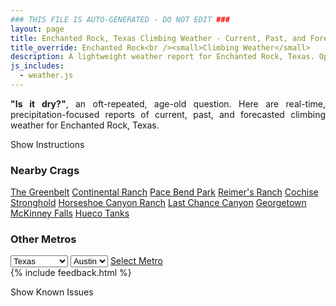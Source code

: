 ```yaml
---
### THIS FILE IS AUTO-GENERATED - DO NOT EDIT ###
layout: page
title: Enchanted Rock, Texas Climbing Weather - Current, Past, and Forecasted Report
title_override: Enchanted Rock<br /><small>Climbing Weather</small>
description: A lightweight weather report for Enchanted Rock, Texas. Optimized for slow internet connections.
js_includes:
  - weather.js
---
```


<section class="measure center lh-copy f5-ns f6 ph2 mv4" style="text-align: justify;">
<strong>"Is it dry?"</strong>, an oft-repeated, age-old question. Here are real-time,
precipitation-focused reports of current, past, and forecasted climbing weather for Enchanted Rock, Texas.
</section>

<p id="settings-toggle" class="mw5 b center tc hover-light-red black-70 pointer">Show Instructions</p>
<section id="settings" class="overflow-hidden" style="display:none;">
    <div class="mv2 ph2 center">
        <div class="fn f6 tc pv2">
            <p class="measure lh-copy center"><strong>Show/hide hourly forecasts</strong> by clicking the desired day.</p>
            <hr class="mw5 p0 mv2 o-60 b0 bt b--light-red light-red bg-light-red">
            <p class="measure lh-copy center"><strong>Current and Past conditions</strong> are measured by the nearest weather station. <strong>Forecast conditions</strong> are calculated and polled separately.</p>
            <hr class="mw5 p0 mv2 o-60 b0 bt b--light-red light-red bg-light-red">
            <p class="measure lh-copy center"><strong>Having issues?</strong> Try <a id="clear-cache" class="no-underline relative fancy-link light-red hover-light-red" href="#">clearing the local cache</a>.</p>
            <hr class="mw5 p0 mv2 o-60 b0 bt b--light-red light-red bg-light-red">
            <p class="measure lh-copy center">Weather data sourced from <a class="no-underline fancy-link relative light-red" target="_blank" href="https://www.weather.gov/documentation/services-web-api">weather.gov</a>.</p>
        </div>
    </div>
</section>
<section id="weather" data-crag="enchanted-rock-texas" class="mv4-ns mv3 ph2 center"></section>
<section id="nearby" class="tc lh-copy">
  <h3>Nearby Crags</h3>
<a class="nowrap no-underline fancy-link relative light-red mh3" href="/crags/the-greenbelt-texas-weather.html">The Greenbelt</a>
<a class="nowrap no-underline fancy-link relative light-red mh3" href="/crags/continental-ranch-texas-weather.html">Continental Ranch</a>
<a class="nowrap no-underline fancy-link relative light-red mh3" href="/crags/pace-bend-park-texas-weather.html">Pace Bend Park</a>
<a class="nowrap no-underline fancy-link relative light-red mh3" href="/crags/reimers-ranch-texas-weather.html">Reimer's Ranch</a>
<a class="nowrap no-underline fancy-link relative light-red mh3" href="/crags/cochise-stronghold-arizona-weather.html">Cochise Stronghold</a>
<a class="nowrap no-underline fancy-link relative light-red mh3" href="/crags/horseshoe-canyon-ranch-arkansas-weather.html">Horseshoe Canyon Ranch</a>
<a class="nowrap no-underline fancy-link relative light-red mh3" href="/crags/last-chance-canyon-new-mexico-weather.html">Last Chance Canyon</a>
<a class="nowrap no-underline fancy-link relative light-red mh3" href="/crags/georgetown-texas-weather.html">Georgetown</a>
<a class="nowrap no-underline fancy-link relative light-red mh3" href="/crags/mckinney-falls-texas-weather.html">McKinney Falls</a>
<a class="nowrap no-underline fancy-link relative light-red mh3" href="/crags/hueco-tanks-texas-weather.html">Hueco Tanks</a>
</section>
<section id="nearby" class="tc lh-copy">
  <h3>Other Metros</h3>
  <select class="ma1 bg-near-white pa2" id="stateSel">
    <option value="Texas" selected>Texas</option>
    <option value="Washington">Washington</option>
    <option value="Colorado">Colorado</option>
    <option value="Tennessee">Tennessee</option>
    <option value="Utah">Utah</option>
    <option value="California">California</option>
  </select>
  <select class="ma1 bg-near-white pa2" id="citySel">
    <option value="Austin" selected>Austin</option>
  </select>
  <a id="selectMetro" class="f6 link dim ph3 pv2 ma1 dib white bg-light-red" href="/crags/austin-texas-weather.html">Select Metro</a>
  <script>
    var states = [];
    states["Texas"] = "Austin"
    states["Washington"] = "Seattle"
    states["Colorado"] = "Denver"
    states["Tennessee"] = "Nashville"
    states["Utah"] = "Salt Lake City"
    states["California"] = "San Francisco|Los Angeles"
  </script>
</section>
{% include feedback.html %}
<p id="issues-toggle" class="mw5 b center tc hover-light-red black-70 pointer">Show Known Issues</p>
<section id="issues" class="overflow-hidden tc f6">
</section>

<script>
  var weekly_EWX_114_101 = {"updated":"2021-01-15T08:23:04+00:00","units":"us","forecastGenerator":"BaselineForecastGenerator","generatedAt":"2021-01-15T09:22:46+00:00","updateTime":"2021-01-15T08:23:04+00:00","validTimes":"2021-01-15T02:00:00+00:00/P8DT6H","elevation":{"value":456.8952,"unitCode":"unit:m"},"periods":[{"number":1,"name":"Overnight","startTime":"2021-01-15T03:00:00-06:00","endTime":"2021-01-15T06:00:00-06:00","isDaytime":false,"temperature":33,"temperatureUnit":"F","temperatureTrend":null,"windSpeed":"5 mph","windDirection":"WNW","icon":"https://api.weather.gov/icons/land/night/few?size=medium","shortForecast":"Mostly Clear","detailedForecast":"Mostly clear, with a low around 33. West northwest wind around 5 mph."},{"number":2,"name":"Friday","startTime":"2021-01-15T06:00:00-06:00","endTime":"2021-01-15T18:00:00-06:00","isDaytime":true,"temperature":57,"temperatureUnit":"F","temperatureTrend":null,"windSpeed":"5 to 20 mph","windDirection":"NW","icon":"https://api.weather.gov/icons/land/day/skc?size=medium","shortForecast":"Sunny","detailedForecast":"Sunny, with a high near 57. Northwest wind 5 to 20 mph, with gusts as high as 35 mph."},{"number":3,"name":"Friday Night","startTime":"2021-01-15T18:00:00-06:00","endTime":"2021-01-16T06:00:00-06:00","isDaytime":false,"temperature":31,"temperatureUnit":"F","temperatureTrend":null,"windSpeed":"10 to 15 mph","windDirection":"WNW","icon":"https://api.weather.gov/icons/land/night/few?size=medium","shortForecast":"Mostly Clear","detailedForecast":"Mostly clear, with a low around 31. West northwest wind 10 to 15 mph."},{"number":4,"name":"Saturday","startTime":"2021-01-16T06:00:00-06:00","endTime":"2021-01-16T18:00:00-06:00","isDaytime":true,"temperature":62,"temperatureUnit":"F","temperatureTrend":null,"windSpeed":"5 to 10 mph","windDirection":"W","icon":"https://api.weather.gov/icons/land/day/skc?size=medium","shortForecast":"Sunny","detailedForecast":"Sunny, with a high near 62. West wind 5 to 10 mph."},{"number":5,"name":"Saturday Night","startTime":"2021-01-16T18:00:00-06:00","endTime":"2021-01-17T06:00:00-06:00","isDaytime":false,"temperature":38,"temperatureUnit":"F","temperatureTrend":null,"windSpeed":"5 mph","windDirection":"S","icon":"https://api.weather.gov/icons/land/night/sct?size=medium","shortForecast":"Partly Cloudy","detailedForecast":"Partly cloudy, with a low around 38. South wind around 5 mph."},{"number":6,"name":"Sunday","startTime":"2021-01-17T06:00:00-06:00","endTime":"2021-01-17T18:00:00-06:00","isDaytime":true,"temperature":61,"temperatureUnit":"F","temperatureTrend":null,"windSpeed":"5 to 10 mph","windDirection":"WNW","icon":"https://api.weather.gov/icons/land/day/sct?size=medium","shortForecast":"Mostly Sunny","detailedForecast":"Mostly sunny, with a high near 61. West northwest wind 5 to 10 mph."},{"number":7,"name":"Sunday Night","startTime":"2021-01-17T18:00:00-06:00","endTime":"2021-01-18T06:00:00-06:00","isDaytime":false,"temperature":39,"temperatureUnit":"F","temperatureTrend":null,"windSpeed":"5 to 10 mph","windDirection":"SW","icon":"https://api.weather.gov/icons/land/night/few?size=medium","shortForecast":"Mostly Clear","detailedForecast":"Mostly clear, with a low around 39. Southwest wind 5 to 10 mph."},{"number":8,"name":"M.L. King Jr. Day","startTime":"2021-01-18T06:00:00-06:00","endTime":"2021-01-18T18:00:00-06:00","isDaytime":true,"temperature":65,"temperatureUnit":"F","temperatureTrend":null,"windSpeed":"5 to 20 mph","windDirection":"S","icon":"https://api.weather.gov/icons/land/day/few?size=medium","shortForecast":"Sunny","detailedForecast":"Sunny, with a high near 65. South wind 5 to 20 mph, with gusts as high as 25 mph."},{"number":9,"name":"Monday Night","startTime":"2021-01-18T18:00:00-06:00","endTime":"2021-01-19T06:00:00-06:00","isDaytime":false,"temperature":53,"temperatureUnit":"F","temperatureTrend":null,"windSpeed":"15 mph","windDirection":"SSE","icon":"https://api.weather.gov/icons/land/night/bkn?size=medium","shortForecast":"Mostly Cloudy","detailedForecast":"Mostly cloudy, with a low around 53. South southeast wind around 15 mph, with gusts as high as 25 mph."},{"number":10,"name":"Tuesday","startTime":"2021-01-19T06:00:00-06:00","endTime":"2021-01-19T18:00:00-06:00","isDaytime":true,"temperature":65,"temperatureUnit":"F","temperatureTrend":null,"windSpeed":"15 mph","windDirection":"SSE","icon":"https://api.weather.gov/icons/land/day/rain_showers,60/rain_showers,70?size=medium","shortForecast":"Rain Showers Likely","detailedForecast":"Rain showers likely. Mostly cloudy, with a high near 65. Chance of precipitation is 70%."},{"number":11,"name":"Tuesday Night","startTime":"2021-01-19T18:00:00-06:00","endTime":"2021-01-20T06:00:00-06:00","isDaytime":false,"temperature":50,"temperatureUnit":"F","temperatureTrend":null,"windSpeed":"5 to 10 mph","windDirection":"SE","icon":"https://api.weather.gov/icons/land/night/tsra,50/tsra,60?size=medium","shortForecast":"Showers And Thunderstorms Likely","detailedForecast":"Showers and thunderstorms likely. Cloudy, with a low around 50. Chance of precipitation is 60%."},{"number":12,"name":"Wednesday","startTime":"2021-01-20T06:00:00-06:00","endTime":"2021-01-20T18:00:00-06:00","isDaytime":true,"temperature":61,"temperatureUnit":"F","temperatureTrend":null,"windSpeed":"5 to 10 mph","windDirection":"S","icon":"https://api.weather.gov/icons/land/day/rain_showers,40/rain_showers,30?size=medium","shortForecast":"Chance Rain Showers","detailedForecast":"A chance of rain showers. Mostly cloudy, with a high near 61. Chance of precipitation is 40%."},{"number":13,"name":"Wednesday Night","startTime":"2021-01-20T18:00:00-06:00","endTime":"2021-01-21T06:00:00-06:00","isDaytime":false,"temperature":51,"temperatureUnit":"F","temperatureTrend":null,"windSpeed":"5 to 10 mph","windDirection":"SW","icon":"https://api.weather.gov/icons/land/night/tsra,30/tsra,40?size=medium","shortForecast":"Chance Showers And Thunderstorms","detailedForecast":"A chance of showers and thunderstorms. Mostly cloudy, with a low around 51. Chance of precipitation is 40%."},{"number":14,"name":"Thursday","startTime":"2021-01-21T06:00:00-06:00","endTime":"2021-01-21T18:00:00-06:00","isDaytime":true,"temperature":69,"temperatureUnit":"F","temperatureTrend":null,"windSpeed":"5 to 15 mph","windDirection":"WSW","icon":"https://api.weather.gov/icons/land/day/tsra_hi,30/tsra_hi,20?size=medium","shortForecast":"Chance Showers And Thunderstorms","detailedForecast":"A chance of showers and thunderstorms. Partly sunny, with a high near 69. Chance of precipitation is 30%."}]}
  var hourly_EWX_114_101 = {"@context":["https://geojson.org/geojson-ld/geojson-context.jsonld",{"@version":"1.1","wx":"https://api.weather.gov/ontology#","geo":"http://www.opengis.net/ont/geosparql#","unit":"http://codes.wmo.int/common/unit/","@vocab":"https://api.weather.gov/ontology#"}],"type":"Feature","geometry":{"type":"Polygon","coordinates":[[[-98.8398392,30.5088871],[-98.8390921,30.486163899999998],[-98.8127231,30.486805299999997],[-98.8134651,30.509528699999997],[-98.8398392,30.5088871]]]},"properties":{"updated":"2021-01-15T08:23:04+00:00","units":"us","forecastGenerator":"HourlyForecastGenerator","generatedAt":"2021-01-15T09:22:47+00:00","updateTime":"2021-01-15T08:23:04+00:00","validTimes":"2021-01-15T02:00:00+00:00/P8DT6H","elevation":{"value":456.8952,"unitCode":"unit:m"},"periods":[{"number":1,"name":"","startTime":"2021-01-15T03:00:00-06:00","endTime":"2021-01-15T04:00:00-06:00","isDaytime":false,"temperature":37,"temperatureUnit":"F","temperatureTrend":null,"windSpeed":"5 mph","windDirection":"WNW","icon":"https://api.weather.gov/icons/land/night/few?size=small","shortForecast":"Mostly Clear","detailedForecast":""},{"number":2,"name":"","startTime":"2021-01-15T04:00:00-06:00","endTime":"2021-01-15T05:00:00-06:00","isDaytime":false,"temperature":35,"temperatureUnit":"F","temperatureTrend":null,"windSpeed":"5 mph","windDirection":"WNW","icon":"https://api.weather.gov/icons/land/night/skc?size=small","shortForecast":"Clear","detailedForecast":""},{"number":3,"name":"","startTime":"2021-01-15T05:00:00-06:00","endTime":"2021-01-15T06:00:00-06:00","isDaytime":false,"temperature":34,"temperatureUnit":"F","temperatureTrend":null,"windSpeed":"5 mph","windDirection":"WNW","icon":"https://api.weather.gov/icons/land/night/skc?size=small","shortForecast":"Clear","detailedForecast":""},{"number":4,"name":"","startTime":"2021-01-15T06:00:00-06:00","endTime":"2021-01-15T07:00:00-06:00","isDaytime":true,"temperature":33,"temperatureUnit":"F","temperatureTrend":null,"windSpeed":"5 mph","windDirection":"NW","icon":"https://api.weather.gov/icons/land/day/skc?size=small","shortForecast":"Sunny","detailedForecast":""},{"number":5,"name":"","startTime":"2021-01-15T07:00:00-06:00","endTime":"2021-01-15T08:00:00-06:00","isDaytime":true,"temperature":36,"temperatureUnit":"F","temperatureTrend":null,"windSpeed":"5 mph","windDirection":"WNW","icon":"https://api.weather.gov/icons/land/day/skc?size=small","shortForecast":"Sunny","detailedForecast":""},{"number":6,"name":"","startTime":"2021-01-15T08:00:00-06:00","endTime":"2021-01-15T09:00:00-06:00","isDaytime":true,"temperature":36,"temperatureUnit":"F","temperatureTrend":null,"windSpeed":"5 mph","windDirection":"WNW","icon":"https://api.weather.gov/icons/land/day/skc?size=small","shortForecast":"Sunny","detailedForecast":""},{"number":7,"name":"","startTime":"2021-01-15T09:00:00-06:00","endTime":"2021-01-15T10:00:00-06:00","isDaytime":true,"temperature":43,"temperatureUnit":"F","temperatureTrend":null,"windSpeed":"10 mph","windDirection":"NW","icon":"https://api.weather.gov/icons/land/day/skc?size=small","shortForecast":"Sunny","detailedForecast":""},{"number":8,"name":"","startTime":"2021-01-15T10:00:00-06:00","endTime":"2021-01-15T11:00:00-06:00","isDaytime":true,"temperature":47,"temperatureUnit":"F","temperatureTrend":null,"windSpeed":"15 mph","windDirection":"NNW","icon":"https://api.weather.gov/icons/land/day/skc?size=small","shortForecast":"Sunny","detailedForecast":""},{"number":9,"name":"","startTime":"2021-01-15T11:00:00-06:00","endTime":"2021-01-15T12:00:00-06:00","isDaytime":true,"temperature":50,"temperatureUnit":"F","temperatureTrend":null,"windSpeed":"20 mph","windDirection":"NNW","icon":"https://api.weather.gov/icons/land/day/skc?size=small","shortForecast":"Sunny","detailedForecast":""},{"number":10,"name":"","startTime":"2021-01-15T12:00:00-06:00","endTime":"2021-01-15T13:00:00-06:00","isDaytime":true,"temperature":53,"temperatureUnit":"F","temperatureTrend":null,"windSpeed":"20 mph","windDirection":"NNW","icon":"https://api.weather.gov/icons/land/day/skc?size=small","shortForecast":"Sunny","detailedForecast":""},{"number":11,"name":"","startTime":"2021-01-15T13:00:00-06:00","endTime":"2021-01-15T14:00:00-06:00","isDaytime":true,"temperature":54,"temperatureUnit":"F","temperatureTrend":null,"windSpeed":"20 mph","windDirection":"NNW","icon":"https://api.weather.gov/icons/land/day/skc?size=small","shortForecast":"Sunny","detailedForecast":""},{"number":12,"name":"","startTime":"2021-01-15T14:00:00-06:00","endTime":"2021-01-15T15:00:00-06:00","isDaytime":true,"temperature":55,"temperatureUnit":"F","temperatureTrend":null,"windSpeed":"20 mph","windDirection":"NW","icon":"https://api.weather.gov/icons/land/day/skc?size=small","shortForecast":"Sunny","detailedForecast":""},{"number":13,"name":"","startTime":"2021-01-15T15:00:00-06:00","endTime":"2021-01-15T16:00:00-06:00","isDaytime":true,"temperature":56,"temperatureUnit":"F","temperatureTrend":null,"windSpeed":"20 mph","windDirection":"NW","icon":"https://api.weather.gov/icons/land/day/skc?size=small","shortForecast":"Sunny","detailedForecast":""},{"number":14,"name":"","startTime":"2021-01-15T16:00:00-06:00","endTime":"2021-01-15T17:00:00-06:00","isDaytime":true,"temperature":57,"temperatureUnit":"F","temperatureTrend":null,"windSpeed":"20 mph","windDirection":"NW","icon":"https://api.weather.gov/icons/land/day/skc?size=small","shortForecast":"Sunny","detailedForecast":""},{"number":15,"name":"","startTime":"2021-01-15T17:00:00-06:00","endTime":"2021-01-15T18:00:00-06:00","isDaytime":true,"temperature":56,"temperatureUnit":"F","temperatureTrend":null,"windSpeed":"15 mph","windDirection":"NW","icon":"https://api.weather.gov/icons/land/day/skc?size=small","shortForecast":"Sunny","detailedForecast":""},{"number":16,"name":"","startTime":"2021-01-15T18:00:00-06:00","endTime":"2021-01-15T19:00:00-06:00","isDaytime":false,"temperature":51,"temperatureUnit":"F","temperatureTrend":null,"windSpeed":"15 mph","windDirection":"WNW","icon":"https://api.weather.gov/icons/land/night/skc?size=small","shortForecast":"Clear","detailedForecast":""},{"number":17,"name":"","startTime":"2021-01-15T19:00:00-06:00","endTime":"2021-01-15T20:00:00-06:00","isDaytime":false,"temperature":46,"temperatureUnit":"F","temperatureTrend":null,"windSpeed":"10 mph","windDirection":"WNW","icon":"https://api.weather.gov/icons/land/night/skc?size=small","shortForecast":"Clear","detailedForecast":""},{"number":18,"name":"","startTime":"2021-01-15T20:00:00-06:00","endTime":"2021-01-15T21:00:00-06:00","isDaytime":false,"temperature":43,"temperatureUnit":"F","temperatureTrend":null,"windSpeed":"10 mph","windDirection":"W","icon":"https://api.weather.gov/icons/land/night/few?size=small","shortForecast":"Mostly Clear","detailedForecast":""},{"number":19,"name":"","startTime":"2021-01-15T21:00:00-06:00","endTime":"2021-01-15T22:00:00-06:00","isDaytime":false,"temperature":42,"temperatureUnit":"F","temperatureTrend":null,"windSpeed":"10 mph","windDirection":"WNW","icon":"https://api.weather.gov/icons/land/night/few?size=small","shortForecast":"Mostly Clear","detailedForecast":""},{"number":20,"name":"","startTime":"2021-01-15T22:00:00-06:00","endTime":"2021-01-15T23:00:00-06:00","isDaytime":false,"temperature":40,"temperatureUnit":"F","temperatureTrend":null,"windSpeed":"10 mph","windDirection":"WNW","icon":"https://api.weather.gov/icons/land/night/few?size=small","shortForecast":"Mostly Clear","detailedForecast":""},{"number":21,"name":"","startTime":"2021-01-15T23:00:00-06:00","endTime":"2021-01-16T00:00:00-06:00","isDaytime":false,"temperature":40,"temperatureUnit":"F","temperatureTrend":null,"windSpeed":"10 mph","windDirection":"WNW","icon":"https://api.weather.gov/icons/land/night/few?size=small","shortForecast":"Mostly Clear","detailedForecast":""},{"number":22,"name":"","startTime":"2021-01-16T00:00:00-06:00","endTime":"2021-01-16T01:00:00-06:00","isDaytime":false,"temperature":38,"temperatureUnit":"F","temperatureTrend":null,"windSpeed":"10 mph","windDirection":"WNW","icon":"https://api.weather.gov/icons/land/night/few?size=small","shortForecast":"Mostly Clear","detailedForecast":""},{"number":23,"name":"","startTime":"2021-01-16T01:00:00-06:00","endTime":"2021-01-16T02:00:00-06:00","isDaytime":false,"temperature":36,"temperatureUnit":"F","temperatureTrend":null,"windSpeed":"10 mph","windDirection":"W","icon":"https://api.weather.gov/icons/land/night/few?size=small","shortForecast":"Mostly Clear","detailedForecast":""},{"number":24,"name":"","startTime":"2021-01-16T02:00:00-06:00","endTime":"2021-01-16T03:00:00-06:00","isDaytime":false,"temperature":36,"temperatureUnit":"F","temperatureTrend":null,"windSpeed":"10 mph","windDirection":"W","icon":"https://api.weather.gov/icons/land/night/few?size=small","shortForecast":"Mostly Clear","detailedForecast":""},{"number":25,"name":"","startTime":"2021-01-16T03:00:00-06:00","endTime":"2021-01-16T04:00:00-06:00","isDaytime":false,"temperature":35,"temperatureUnit":"F","temperatureTrend":null,"windSpeed":"10 mph","windDirection":"W","icon":"https://api.weather.gov/icons/land/night/few?size=small","shortForecast":"Mostly Clear","detailedForecast":""},{"number":26,"name":"","startTime":"2021-01-16T04:00:00-06:00","endTime":"2021-01-16T05:00:00-06:00","isDaytime":false,"temperature":33,"temperatureUnit":"F","temperatureTrend":null,"windSpeed":"10 mph","windDirection":"W","icon":"https://api.weather.gov/icons/land/night/few?size=small","shortForecast":"Mostly Clear","detailedForecast":""},{"number":27,"name":"","startTime":"2021-01-16T05:00:00-06:00","endTime":"2021-01-16T06:00:00-06:00","isDaytime":false,"temperature":32,"temperatureUnit":"F","temperatureTrend":null,"windSpeed":"10 mph","windDirection":"W","icon":"https://api.weather.gov/icons/land/night/skc?size=small","shortForecast":"Clear","detailedForecast":""},{"number":28,"name":"","startTime":"2021-01-16T06:00:00-06:00","endTime":"2021-01-16T07:00:00-06:00","isDaytime":true,"temperature":31,"temperatureUnit":"F","temperatureTrend":null,"windSpeed":"10 mph","windDirection":"W","icon":"https://api.weather.gov/icons/land/day/skc?size=small","shortForecast":"Sunny","detailedForecast":""},{"number":29,"name":"","startTime":"2021-01-16T07:00:00-06:00","endTime":"2021-01-16T08:00:00-06:00","isDaytime":true,"temperature":31,"temperatureUnit":"F","temperatureTrend":null,"windSpeed":"10 mph","windDirection":"W","icon":"https://api.weather.gov/icons/land/day/skc?size=small","shortForecast":"Sunny","detailedForecast":""},{"number":30,"name":"","startTime":"2021-01-16T08:00:00-06:00","endTime":"2021-01-16T09:00:00-06:00","isDaytime":true,"temperature":32,"temperatureUnit":"F","temperatureTrend":null,"windSpeed":"5 mph","windDirection":"W","icon":"https://api.weather.gov/icons/land/day/skc?size=small","shortForecast":"Sunny","detailedForecast":""},{"number":31,"name":"","startTime":"2021-01-16T09:00:00-06:00","endTime":"2021-01-16T10:00:00-06:00","isDaytime":true,"temperature":39,"temperatureUnit":"F","temperatureTrend":null,"windSpeed":"5 mph","windDirection":"W","icon":"https://api.weather.gov/icons/land/day/skc?size=small","shortForecast":"Sunny","detailedForecast":""},{"number":32,"name":"","startTime":"2021-01-16T10:00:00-06:00","endTime":"2021-01-16T11:00:00-06:00","isDaytime":true,"temperature":46,"temperatureUnit":"F","temperatureTrend":null,"windSpeed":"5 mph","windDirection":"WNW","icon":"https://api.weather.gov/icons/land/day/skc?size=small","shortForecast":"Sunny","detailedForecast":""},{"number":33,"name":"","startTime":"2021-01-16T11:00:00-06:00","endTime":"2021-01-16T12:00:00-06:00","isDaytime":true,"temperature":51,"temperatureUnit":"F","temperatureTrend":null,"windSpeed":"5 mph","windDirection":"NW","icon":"https://api.weather.gov/icons/land/day/skc?size=small","shortForecast":"Sunny","detailedForecast":""},{"number":34,"name":"","startTime":"2021-01-16T12:00:00-06:00","endTime":"2021-01-16T13:00:00-06:00","isDaytime":true,"temperature":55,"temperatureUnit":"F","temperatureTrend":null,"windSpeed":"5 mph","windDirection":"NW","icon":"https://api.weather.gov/icons/land/day/skc?size=small","shortForecast":"Sunny","detailedForecast":""},{"number":35,"name":"","startTime":"2021-01-16T13:00:00-06:00","endTime":"2021-01-16T14:00:00-06:00","isDaytime":true,"temperature":59,"temperatureUnit":"F","temperatureTrend":null,"windSpeed":"5 mph","windDirection":"WNW","icon":"https://api.weather.gov/icons/land/day/skc?size=small","shortForecast":"Sunny","detailedForecast":""},{"number":36,"name":"","startTime":"2021-01-16T14:00:00-06:00","endTime":"2021-01-16T15:00:00-06:00","isDaytime":true,"temperature":61,"temperatureUnit":"F","temperatureTrend":null,"windSpeed":"5 mph","windDirection":"W","icon":"https://api.weather.gov/icons/land/day/skc?size=small","shortForecast":"Sunny","detailedForecast":""},{"number":37,"name":"","startTime":"2021-01-16T15:00:00-06:00","endTime":"2021-01-16T16:00:00-06:00","isDaytime":true,"temperature":62,"temperatureUnit":"F","temperatureTrend":null,"windSpeed":"5 mph","windDirection":"WSW","icon":"https://api.weather.gov/icons/land/day/skc?size=small","shortForecast":"Sunny","detailedForecast":""},{"number":38,"name":"","startTime":"2021-01-16T16:00:00-06:00","endTime":"2021-01-16T17:00:00-06:00","isDaytime":true,"temperature":61,"temperatureUnit":"F","temperatureTrend":null,"windSpeed":"5 mph","windDirection":"SW","icon":"https://api.weather.gov/icons/land/day/skc?size=small","shortForecast":"Sunny","detailedForecast":""},{"number":39,"name":"","startTime":"2021-01-16T17:00:00-06:00","endTime":"2021-01-16T18:00:00-06:00","isDaytime":true,"temperature":58,"temperatureUnit":"F","temperatureTrend":null,"windSpeed":"5 mph","windDirection":"SSE","icon":"https://api.weather.gov/icons/land/day/skc?size=small","shortForecast":"Sunny","detailedForecast":""},{"number":40,"name":"","startTime":"2021-01-16T18:00:00-06:00","endTime":"2021-01-16T19:00:00-06:00","isDaytime":false,"temperature":55,"temperatureUnit":"F","temperatureTrend":null,"windSpeed":"5 mph","windDirection":"SE","icon":"https://api.weather.gov/icons/land/night/skc?size=small","shortForecast":"Clear","detailedForecast":""},{"number":41,"name":"","startTime":"2021-01-16T19:00:00-06:00","endTime":"2021-01-16T20:00:00-06:00","isDaytime":false,"temperature":51,"temperatureUnit":"F","temperatureTrend":null,"windSpeed":"5 mph","windDirection":"SE","icon":"https://api.weather.gov/icons/land/night/few?size=small","shortForecast":"Mostly Clear","detailedForecast":""},{"number":42,"name":"","startTime":"2021-01-16T20:00:00-06:00","endTime":"2021-01-16T21:00:00-06:00","isDaytime":false,"temperature":47,"temperatureUnit":"F","temperatureTrend":null,"windSpeed":"5 mph","windDirection":"SSE","icon":"https://api.weather.gov/icons/land/night/few?size=small","shortForecast":"Mostly Clear","detailedForecast":""},{"number":43,"name":"","startTime":"2021-01-16T21:00:00-06:00","endTime":"2021-01-16T22:00:00-06:00","isDaytime":false,"temperature":44,"temperatureUnit":"F","temperatureTrend":null,"windSpeed":"5 mph","windDirection":"SSE","icon":"https://api.weather.gov/icons/land/night/sct?size=small","shortForecast":"Partly Cloudy","detailedForecast":""},{"number":44,"name":"","startTime":"2021-01-16T22:00:00-06:00","endTime":"2021-01-16T23:00:00-06:00","isDaytime":false,"temperature":42,"temperatureUnit":"F","temperatureTrend":null,"windSpeed":"5 mph","windDirection":"SSE","icon":"https://api.weather.gov/icons/land/night/sct?size=small","shortForecast":"Partly Cloudy","detailedForecast":""},{"number":45,"name":"","startTime":"2021-01-16T23:00:00-06:00","endTime":"2021-01-17T00:00:00-06:00","isDaytime":false,"temperature":42,"temperatureUnit":"F","temperatureTrend":null,"windSpeed":"5 mph","windDirection":"S","icon":"https://api.weather.gov/icons/land/night/sct?size=small","shortForecast":"Partly Cloudy","detailedForecast":""},{"number":46,"name":"","startTime":"2021-01-17T00:00:00-06:00","endTime":"2021-01-17T01:00:00-06:00","isDaytime":false,"temperature":42,"temperatureUnit":"F","temperatureTrend":null,"windSpeed":"5 mph","windDirection":"S","icon":"https://api.weather.gov/icons/land/night/bkn?size=small","shortForecast":"Mostly Cloudy","detailedForecast":""},{"number":47,"name":"","startTime":"2021-01-17T01:00:00-06:00","endTime":"2021-01-17T02:00:00-06:00","isDaytime":false,"temperature":41,"temperatureUnit":"F","temperatureTrend":null,"windSpeed":"5 mph","windDirection":"S","icon":"https://api.weather.gov/icons/land/night/bkn?size=small","shortForecast":"Mostly Cloudy","detailedForecast":""},{"number":48,"name":"","startTime":"2021-01-17T02:00:00-06:00","endTime":"2021-01-17T03:00:00-06:00","isDaytime":false,"temperature":41,"temperatureUnit":"F","temperatureTrend":null,"windSpeed":"5 mph","windDirection":"S","icon":"https://api.weather.gov/icons/land/night/bkn?size=small","shortForecast":"Mostly Cloudy","detailedForecast":""},{"number":49,"name":"","startTime":"2021-01-17T03:00:00-06:00","endTime":"2021-01-17T04:00:00-06:00","isDaytime":false,"temperature":40,"temperatureUnit":"F","temperatureTrend":null,"windSpeed":"5 mph","windDirection":"SSW","icon":"https://api.weather.gov/icons/land/night/bkn?size=small","shortForecast":"Mostly Cloudy","detailedForecast":""},{"number":50,"name":"","startTime":"2021-01-17T04:00:00-06:00","endTime":"2021-01-17T05:00:00-06:00","isDaytime":false,"temperature":39,"temperatureUnit":"F","temperatureTrend":null,"windSpeed":"5 mph","windDirection":"SSW","icon":"https://api.weather.gov/icons/land/night/bkn?size=small","shortForecast":"Mostly Cloudy","detailedForecast":""},{"number":51,"name":"","startTime":"2021-01-17T05:00:00-06:00","endTime":"2021-01-17T06:00:00-06:00","isDaytime":false,"temperature":38,"temperatureUnit":"F","temperatureTrend":null,"windSpeed":"5 mph","windDirection":"WSW","icon":"https://api.weather.gov/icons/land/night/bkn?size=small","shortForecast":"Mostly Cloudy","detailedForecast":""},{"number":52,"name":"","startTime":"2021-01-17T06:00:00-06:00","endTime":"2021-01-17T07:00:00-06:00","isDaytime":true,"temperature":38,"temperatureUnit":"F","temperatureTrend":null,"windSpeed":"5 mph","windDirection":"WSW","icon":"https://api.weather.gov/icons/land/day/bkn?size=small","shortForecast":"Partly Sunny","detailedForecast":""},{"number":53,"name":"","startTime":"2021-01-17T07:00:00-06:00","endTime":"2021-01-17T08:00:00-06:00","isDaytime":true,"temperature":39,"temperatureUnit":"F","temperatureTrend":null,"windSpeed":"5 mph","windDirection":"W","icon":"https://api.weather.gov/icons/land/day/sct?size=small","shortForecast":"Mostly Sunny","detailedForecast":""},{"number":54,"name":"","startTime":"2021-01-17T08:00:00-06:00","endTime":"2021-01-17T09:00:00-06:00","isDaytime":true,"temperature":41,"temperatureUnit":"F","temperatureTrend":null,"windSpeed":"5 mph","windDirection":"W","icon":"https://api.weather.gov/icons/land/day/sct?size=small","shortForecast":"Mostly Sunny","detailedForecast":""},{"number":55,"name":"","startTime":"2021-01-17T09:00:00-06:00","endTime":"2021-01-17T10:00:00-06:00","isDaytime":true,"temperature":44,"temperatureUnit":"F","temperatureTrend":null,"windSpeed":"5 mph","windDirection":"W","icon":"https://api.weather.gov/icons/land/day/sct?size=small","shortForecast":"Mostly Sunny","detailedForecast":""},{"number":56,"name":"","startTime":"2021-01-17T10:00:00-06:00","endTime":"2021-01-17T11:00:00-06:00","isDaytime":true,"temperature":48,"temperatureUnit":"F","temperatureTrend":null,"windSpeed":"5 mph","windDirection":"WNW","icon":"https://api.weather.gov/icons/land/day/sct?size=small","shortForecast":"Mostly Sunny","detailedForecast":""},{"number":57,"name":"","startTime":"2021-01-17T11:00:00-06:00","endTime":"2021-01-17T12:00:00-06:00","isDaytime":true,"temperature":52,"temperatureUnit":"F","temperatureTrend":null,"windSpeed":"5 mph","windDirection":"WNW","icon":"https://api.weather.gov/icons/land/day/sct?size=small","shortForecast":"Mostly Sunny","detailedForecast":""},{"number":58,"name":"","startTime":"2021-01-17T12:00:00-06:00","endTime":"2021-01-17T13:00:00-06:00","isDaytime":true,"temperature":56,"temperatureUnit":"F","temperatureTrend":null,"windSpeed":"5 mph","windDirection":"NW","icon":"https://api.weather.gov/icons/land/day/sct?size=small","shortForecast":"Mostly Sunny","detailedForecast":""},{"number":59,"name":"","startTime":"2021-01-17T13:00:00-06:00","endTime":"2021-01-17T14:00:00-06:00","isDaytime":true,"temperature":59,"temperatureUnit":"F","temperatureTrend":null,"windSpeed":"5 mph","windDirection":"NW","icon":"https://api.weather.gov/icons/land/day/sct?size=small","shortForecast":"Mostly Sunny","detailedForecast":""},{"number":60,"name":"","startTime":"2021-01-17T14:00:00-06:00","endTime":"2021-01-17T15:00:00-06:00","isDaytime":true,"temperature":60,"temperatureUnit":"F","temperatureTrend":null,"windSpeed":"10 mph","windDirection":"NW","icon":"https://api.weather.gov/icons/land/day/sct?size=small","shortForecast":"Mostly Sunny","detailedForecast":""},{"number":61,"name":"","startTime":"2021-01-17T15:00:00-06:00","endTime":"2021-01-17T16:00:00-06:00","isDaytime":true,"temperature":61,"temperatureUnit":"F","temperatureTrend":null,"windSpeed":"10 mph","windDirection":"NW","icon":"https://api.weather.gov/icons/land/day/sct?size=small","shortForecast":"Mostly Sunny","detailedForecast":""},{"number":62,"name":"","startTime":"2021-01-17T16:00:00-06:00","endTime":"2021-01-17T17:00:00-06:00","isDaytime":true,"temperature":60,"temperatureUnit":"F","temperatureTrend":null,"windSpeed":"5 mph","windDirection":"WNW","icon":"https://api.weather.gov/icons/land/day/sct?size=small","shortForecast":"Mostly Sunny","detailedForecast":""},{"number":63,"name":"","startTime":"2021-01-17T17:00:00-06:00","endTime":"2021-01-17T18:00:00-06:00","isDaytime":true,"temperature":59,"temperatureUnit":"F","temperatureTrend":null,"windSpeed":"5 mph","windDirection":"W","icon":"https://api.weather.gov/icons/land/day/few?size=small","shortForecast":"Sunny","detailedForecast":""},{"number":64,"name":"","startTime":"2021-01-17T18:00:00-06:00","endTime":"2021-01-17T19:00:00-06:00","isDaytime":false,"temperature":56,"temperatureUnit":"F","temperatureTrend":null,"windSpeed":"5 mph","windDirection":"W","icon":"https://api.weather.gov/icons/land/night/few?size=small","shortForecast":"Mostly Clear","detailedForecast":""},{"number":65,"name":"","startTime":"2021-01-17T19:00:00-06:00","endTime":"2021-01-17T20:00:00-06:00","isDaytime":false,"temperature":53,"temperatureUnit":"F","temperatureTrend":null,"windSpeed":"5 mph","windDirection":"WSW","icon":"https://api.weather.gov/icons/land/night/few?size=small","shortForecast":"Mostly Clear","detailedForecast":""},{"number":66,"name":"","startTime":"2021-01-17T20:00:00-06:00","endTime":"2021-01-17T21:00:00-06:00","isDaytime":false,"temperature":49,"temperatureUnit":"F","temperatureTrend":null,"windSpeed":"5 mph","windDirection":"SW","icon":"https://api.weather.gov/icons/land/night/few?size=small","shortForecast":"Mostly Clear","detailedForecast":""},{"number":67,"name":"","startTime":"2021-01-17T21:00:00-06:00","endTime":"2021-01-17T22:00:00-06:00","isDaytime":false,"temperature":46,"temperatureUnit":"F","temperatureTrend":null,"windSpeed":"5 mph","windDirection":"SSW","icon":"https://api.weather.gov/icons/land/night/few?size=small","shortForecast":"Mostly Clear","detailedForecast":""},{"number":68,"name":"","startTime":"2021-01-17T22:00:00-06:00","endTime":"2021-01-17T23:00:00-06:00","isDaytime":false,"temperature":43,"temperatureUnit":"F","temperatureTrend":null,"windSpeed":"5 mph","windDirection":"SSW","icon":"https://api.weather.gov/icons/land/night/few?size=small","shortForecast":"Mostly Clear","detailedForecast":""},{"number":69,"name":"","startTime":"2021-01-17T23:00:00-06:00","endTime":"2021-01-18T00:00:00-06:00","isDaytime":false,"temperature":42,"temperatureUnit":"F","temperatureTrend":null,"windSpeed":"5 mph","windDirection":"SSW","icon":"https://api.weather.gov/icons/land/night/few?size=small","shortForecast":"Mostly Clear","detailedForecast":""},{"number":70,"name":"","startTime":"2021-01-18T00:00:00-06:00","endTime":"2021-01-18T01:00:00-06:00","isDaytime":false,"temperature":41,"temperatureUnit":"F","temperatureTrend":null,"windSpeed":"5 mph","windDirection":"SSW","icon":"https://api.weather.gov/icons/land/night/few?size=small","shortForecast":"Mostly Clear","detailedForecast":""},{"number":71,"name":"","startTime":"2021-01-18T01:00:00-06:00","endTime":"2021-01-18T02:00:00-06:00","isDaytime":false,"temperature":40,"temperatureUnit":"F","temperatureTrend":null,"windSpeed":"10 mph","windDirection":"SSW","icon":"https://api.weather.gov/icons/land/night/few?size=small","shortForecast":"Mostly Clear","detailedForecast":""},{"number":72,"name":"","startTime":"2021-01-18T02:00:00-06:00","endTime":"2021-01-18T03:00:00-06:00","isDaytime":false,"temperature":40,"temperatureUnit":"F","temperatureTrend":null,"windSpeed":"10 mph","windDirection":"SSW","icon":"https://api.weather.gov/icons/land/night/few?size=small","shortForecast":"Mostly Clear","detailedForecast":""},{"number":73,"name":"","startTime":"2021-01-18T03:00:00-06:00","endTime":"2021-01-18T04:00:00-06:00","isDaytime":false,"temperature":39,"temperatureUnit":"F","temperatureTrend":null,"windSpeed":"10 mph","windDirection":"SSW","icon":"https://api.weather.gov/icons/land/night/few?size=small","shortForecast":"Mostly Clear","detailedForecast":""},{"number":74,"name":"","startTime":"2021-01-18T04:00:00-06:00","endTime":"2021-01-18T05:00:00-06:00","isDaytime":false,"temperature":39,"temperatureUnit":"F","temperatureTrend":null,"windSpeed":"10 mph","windDirection":"SSW","icon":"https://api.weather.gov/icons/land/night/few?size=small","shortForecast":"Mostly Clear","detailedForecast":""},{"number":75,"name":"","startTime":"2021-01-18T05:00:00-06:00","endTime":"2021-01-18T06:00:00-06:00","isDaytime":false,"temperature":39,"temperatureUnit":"F","temperatureTrend":null,"windSpeed":"5 mph","windDirection":"SSW","icon":"https://api.weather.gov/icons/land/night/few?size=small","shortForecast":"Mostly Clear","detailedForecast":""},{"number":76,"name":"","startTime":"2021-01-18T06:00:00-06:00","endTime":"2021-01-18T07:00:00-06:00","isDaytime":true,"temperature":39,"temperatureUnit":"F","temperatureTrend":null,"windSpeed":"5 mph","windDirection":"SSW","icon":"https://api.weather.gov/icons/land/day/few?size=small","shortForecast":"Sunny","detailedForecast":""},{"number":77,"name":"","startTime":"2021-01-18T07:00:00-06:00","endTime":"2021-01-18T08:00:00-06:00","isDaytime":true,"temperature":41,"temperatureUnit":"F","temperatureTrend":null,"windSpeed":"10 mph","windDirection":"SSW","icon":"https://api.weather.gov/icons/land/day/few?size=small","shortForecast":"Sunny","detailedForecast":""},{"number":78,"name":"","startTime":"2021-01-18T08:00:00-06:00","endTime":"2021-01-18T09:00:00-06:00","isDaytime":true,"temperature":43,"temperatureUnit":"F","temperatureTrend":null,"windSpeed":"10 mph","windDirection":"SSW","icon":"https://api.weather.gov/icons/land/day/few?size=small","shortForecast":"Sunny","detailedForecast":""},{"number":79,"name":"","startTime":"2021-01-18T09:00:00-06:00","endTime":"2021-01-18T10:00:00-06:00","isDaytime":true,"temperature":47,"temperatureUnit":"F","temperatureTrend":null,"windSpeed":"10 mph","windDirection":"SSW","icon":"https://api.weather.gov/icons/land/day/few?size=small","shortForecast":"Sunny","detailedForecast":""},{"number":80,"name":"","startTime":"2021-01-18T10:00:00-06:00","endTime":"2021-01-18T11:00:00-06:00","isDaytime":true,"temperature":51,"temperatureUnit":"F","temperatureTrend":null,"windSpeed":"15 mph","windDirection":"SSW","icon":"https://api.weather.gov/icons/land/day/few?size=small","shortForecast":"Sunny","detailedForecast":""},{"number":81,"name":"","startTime":"2021-01-18T11:00:00-06:00","endTime":"2021-01-18T12:00:00-06:00","isDaytime":true,"temperature":56,"temperatureUnit":"F","temperatureTrend":null,"windSpeed":"15 mph","windDirection":"S","icon":"https://api.weather.gov/icons/land/day/few?size=small","shortForecast":"Sunny","detailedForecast":""},{"number":82,"name":"","startTime":"2021-01-18T12:00:00-06:00","endTime":"2021-01-18T13:00:00-06:00","isDaytime":true,"temperature":60,"temperatureUnit":"F","temperatureTrend":null,"windSpeed":"15 mph","windDirection":"S","icon":"https://api.weather.gov/icons/land/day/few?size=small","shortForecast":"Sunny","detailedForecast":""},{"number":83,"name":"","startTime":"2021-01-18T13:00:00-06:00","endTime":"2021-01-18T14:00:00-06:00","isDaytime":true,"temperature":63,"temperatureUnit":"F","temperatureTrend":null,"windSpeed":"20 mph","windDirection":"S","icon":"https://api.weather.gov/icons/land/day/few?size=small","shortForecast":"Sunny","detailedForecast":""},{"number":84,"name":"","startTime":"2021-01-18T14:00:00-06:00","endTime":"2021-01-18T15:00:00-06:00","isDaytime":true,"temperature":65,"temperatureUnit":"F","temperatureTrend":null,"windSpeed":"20 mph","windDirection":"S","icon":"https://api.weather.gov/icons/land/day/few?size=small","shortForecast":"Sunny","detailedForecast":""},{"number":85,"name":"","startTime":"2021-01-18T15:00:00-06:00","endTime":"2021-01-18T16:00:00-06:00","isDaytime":true,"temperature":65,"temperatureUnit":"F","temperatureTrend":null,"windSpeed":"20 mph","windDirection":"S","icon":"https://api.weather.gov/icons/land/day/few?size=small","shortForecast":"Sunny","detailedForecast":""},{"number":86,"name":"","startTime":"2021-01-18T16:00:00-06:00","endTime":"2021-01-18T17:00:00-06:00","isDaytime":true,"temperature":64,"temperatureUnit":"F","temperatureTrend":null,"windSpeed":"15 mph","windDirection":"S","icon":"https://api.weather.gov/icons/land/day/few?size=small","shortForecast":"Sunny","detailedForecast":""},{"number":87,"name":"","startTime":"2021-01-18T17:00:00-06:00","endTime":"2021-01-18T18:00:00-06:00","isDaytime":true,"temperature":63,"temperatureUnit":"F","temperatureTrend":null,"windSpeed":"15 mph","windDirection":"S","icon":"https://api.weather.gov/icons/land/day/few?size=small","shortForecast":"Sunny","detailedForecast":""},{"number":88,"name":"","startTime":"2021-01-18T18:00:00-06:00","endTime":"2021-01-18T19:00:00-06:00","isDaytime":false,"temperature":61,"temperatureUnit":"F","temperatureTrend":null,"windSpeed":"15 mph","windDirection":"S","icon":"https://api.weather.gov/icons/land/night/few?size=small","shortForecast":"Mostly Clear","detailedForecast":""},{"number":89,"name":"","startTime":"2021-01-18T19:00:00-06:00","endTime":"2021-01-18T20:00:00-06:00","isDaytime":false,"temperature":59,"temperatureUnit":"F","temperatureTrend":null,"windSpeed":"15 mph","windDirection":"S","icon":"https://api.weather.gov/icons/land/night/sct?size=small","shortForecast":"Partly Cloudy","detailedForecast":""},{"number":90,"name":"","startTime":"2021-01-18T20:00:00-06:00","endTime":"2021-01-18T21:00:00-06:00","isDaytime":false,"temperature":56,"temperatureUnit":"F","temperatureTrend":null,"windSpeed":"15 mph","windDirection":"S","icon":"https://api.weather.gov/icons/land/night/sct?size=small","shortForecast":"Partly Cloudy","detailedForecast":""},{"number":91,"name":"","startTime":"2021-01-18T21:00:00-06:00","endTime":"2021-01-18T22:00:00-06:00","isDaytime":false,"temperature":54,"temperatureUnit":"F","temperatureTrend":null,"windSpeed":"15 mph","windDirection":"S","icon":"https://api.weather.gov/icons/land/night/sct?size=small","shortForecast":"Partly Cloudy","detailedForecast":""},{"number":92,"name":"","startTime":"2021-01-18T22:00:00-06:00","endTime":"2021-01-18T23:00:00-06:00","isDaytime":false,"temperature":53,"temperatureUnit":"F","temperatureTrend":null,"windSpeed":"15 mph","windDirection":"S","icon":"https://api.weather.gov/icons/land/night/sct?size=small","shortForecast":"Partly Cloudy","detailedForecast":""},{"number":93,"name":"","startTime":"2021-01-18T23:00:00-06:00","endTime":"2021-01-19T00:00:00-06:00","isDaytime":false,"temperature":53,"temperatureUnit":"F","temperatureTrend":null,"windSpeed":"15 mph","windDirection":"S","icon":"https://api.weather.gov/icons/land/night/bkn?size=small","shortForecast":"Mostly Cloudy","detailedForecast":""},{"number":94,"name":"","startTime":"2021-01-19T00:00:00-06:00","endTime":"2021-01-19T01:00:00-06:00","isDaytime":false,"temperature":53,"temperatureUnit":"F","temperatureTrend":null,"windSpeed":"15 mph","windDirection":"S","icon":"https://api.weather.gov/icons/land/night/bkn?size=small","shortForecast":"Mostly Cloudy","detailedForecast":""},{"number":95,"name":"","startTime":"2021-01-19T01:00:00-06:00","endTime":"2021-01-19T02:00:00-06:00","isDaytime":false,"temperature":54,"temperatureUnit":"F","temperatureTrend":null,"windSpeed":"15 mph","windDirection":"S","icon":"https://api.weather.gov/icons/land/night/bkn?size=small","shortForecast":"Mostly Cloudy","detailedForecast":""},{"number":96,"name":"","startTime":"2021-01-19T02:00:00-06:00","endTime":"2021-01-19T03:00:00-06:00","isDaytime":false,"temperature":54,"temperatureUnit":"F","temperatureTrend":null,"windSpeed":"15 mph","windDirection":"S","icon":"https://api.weather.gov/icons/land/night/bkn?size=small","shortForecast":"Mostly Cloudy","detailedForecast":""},{"number":97,"name":"","startTime":"2021-01-19T03:00:00-06:00","endTime":"2021-01-19T04:00:00-06:00","isDaytime":false,"temperature":54,"temperatureUnit":"F","temperatureTrend":null,"windSpeed":"15 mph","windDirection":"S","icon":"https://api.weather.gov/icons/land/night/bkn?size=small","shortForecast":"Mostly Cloudy","detailedForecast":""},{"number":98,"name":"","startTime":"2021-01-19T04:00:00-06:00","endTime":"2021-01-19T05:00:00-06:00","isDaytime":false,"temperature":54,"temperatureUnit":"F","temperatureTrend":null,"windSpeed":"15 mph","windDirection":"S","icon":"https://api.weather.gov/icons/land/night/bkn?size=small","shortForecast":"Mostly Cloudy","detailedForecast":""},{"number":99,"name":"","startTime":"2021-01-19T05:00:00-06:00","endTime":"2021-01-19T06:00:00-06:00","isDaytime":false,"temperature":54,"temperatureUnit":"F","temperatureTrend":null,"windSpeed":"15 mph","windDirection":"SSE","icon":"https://api.weather.gov/icons/land/night/bkn?size=small","shortForecast":"Mostly Cloudy","detailedForecast":""},{"number":100,"name":"","startTime":"2021-01-19T06:00:00-06:00","endTime":"2021-01-19T07:00:00-06:00","isDaytime":true,"temperature":54,"temperatureUnit":"F","temperatureTrend":null,"windSpeed":"15 mph","windDirection":"SSE","icon":"https://api.weather.gov/icons/land/day/rain_showers?size=small","shortForecast":"Rain Showers Likely","detailedForecast":""},{"number":101,"name":"","startTime":"2021-01-19T07:00:00-06:00","endTime":"2021-01-19T08:00:00-06:00","isDaytime":true,"temperature":55,"temperatureUnit":"F","temperatureTrend":null,"windSpeed":"15 mph","windDirection":"SSE","icon":"https://api.weather.gov/icons/land/day/rain_showers?size=small","shortForecast":"Rain Showers Likely","detailedForecast":""},{"number":102,"name":"","startTime":"2021-01-19T08:00:00-06:00","endTime":"2021-01-19T09:00:00-06:00","isDaytime":true,"temperature":56,"temperatureUnit":"F","temperatureTrend":null,"windSpeed":"15 mph","windDirection":"SSE","icon":"https://api.weather.gov/icons/land/day/rain_showers?size=small","shortForecast":"Rain Showers Likely","detailedForecast":""},{"number":103,"name":"","startTime":"2021-01-19T09:00:00-06:00","endTime":"2021-01-19T10:00:00-06:00","isDaytime":true,"temperature":57,"temperatureUnit":"F","temperatureTrend":null,"windSpeed":"15 mph","windDirection":"SSE","icon":"https://api.weather.gov/icons/land/day/rain_showers?size=small","shortForecast":"Rain Showers Likely","detailedForecast":""},{"number":104,"name":"","startTime":"2021-01-19T10:00:00-06:00","endTime":"2021-01-19T11:00:00-06:00","isDaytime":true,"temperature":59,"temperatureUnit":"F","temperatureTrend":null,"windSpeed":"15 mph","windDirection":"SSE","icon":"https://api.weather.gov/icons/land/day/rain_showers?size=small","shortForecast":"Rain Showers Likely","detailedForecast":""},{"number":105,"name":"","startTime":"2021-01-19T11:00:00-06:00","endTime":"2021-01-19T12:00:00-06:00","isDaytime":true,"temperature":61,"temperatureUnit":"F","temperatureTrend":null,"windSpeed":"15 mph","windDirection":"SSE","icon":"https://api.weather.gov/icons/land/day/rain_showers?size=small","shortForecast":"Rain Showers Likely","detailedForecast":""},{"number":106,"name":"","startTime":"2021-01-19T12:00:00-06:00","endTime":"2021-01-19T13:00:00-06:00","isDaytime":true,"temperature":62,"temperatureUnit":"F","temperatureTrend":null,"windSpeed":"15 mph","windDirection":"SSE","icon":"https://api.weather.gov/icons/land/day/rain_showers?size=small","shortForecast":"Rain Showers Likely","detailedForecast":""},{"number":107,"name":"","startTime":"2021-01-19T13:00:00-06:00","endTime":"2021-01-19T14:00:00-06:00","isDaytime":true,"temperature":64,"temperatureUnit":"F","temperatureTrend":null,"windSpeed":"15 mph","windDirection":"SSE","icon":"https://api.weather.gov/icons/land/day/rain_showers?size=small","shortForecast":"Rain Showers Likely","detailedForecast":""},{"number":108,"name":"","startTime":"2021-01-19T14:00:00-06:00","endTime":"2021-01-19T15:00:00-06:00","isDaytime":true,"temperature":65,"temperatureUnit":"F","temperatureTrend":null,"windSpeed":"15 mph","windDirection":"SSE","icon":"https://api.weather.gov/icons/land/day/rain_showers?size=small","shortForecast":"Rain Showers Likely","detailedForecast":""},{"number":109,"name":"","startTime":"2021-01-19T15:00:00-06:00","endTime":"2021-01-19T16:00:00-06:00","isDaytime":true,"temperature":65,"temperatureUnit":"F","temperatureTrend":null,"windSpeed":"15 mph","windDirection":"SSE","icon":"https://api.weather.gov/icons/land/day/rain_showers?size=small","shortForecast":"Rain Showers Likely","detailedForecast":""},{"number":110,"name":"","startTime":"2021-01-19T16:00:00-06:00","endTime":"2021-01-19T17:00:00-06:00","isDaytime":true,"temperature":64,"temperatureUnit":"F","temperatureTrend":null,"windSpeed":"15 mph","windDirection":"SSE","icon":"https://api.weather.gov/icons/land/day/rain_showers?size=small","shortForecast":"Rain Showers Likely","detailedForecast":""},{"number":111,"name":"","startTime":"2021-01-19T17:00:00-06:00","endTime":"2021-01-19T18:00:00-06:00","isDaytime":true,"temperature":63,"temperatureUnit":"F","temperatureTrend":null,"windSpeed":"15 mph","windDirection":"SSE","icon":"https://api.weather.gov/icons/land/day/rain_showers?size=small","shortForecast":"Rain Showers Likely","detailedForecast":""},{"number":112,"name":"","startTime":"2021-01-19T18:00:00-06:00","endTime":"2021-01-19T19:00:00-06:00","isDaytime":false,"temperature":61,"temperatureUnit":"F","temperatureTrend":null,"windSpeed":"10 mph","windDirection":"SE","icon":"https://api.weather.gov/icons/land/night/tsra?size=small","shortForecast":"Chance Showers And Thunderstorms","detailedForecast":""},{"number":113,"name":"","startTime":"2021-01-19T19:00:00-06:00","endTime":"2021-01-19T20:00:00-06:00","isDaytime":false,"temperature":58,"temperatureUnit":"F","temperatureTrend":null,"windSpeed":"10 mph","windDirection":"SE","icon":"https://api.weather.gov/icons/land/night/tsra?size=small","shortForecast":"Chance Showers And Thunderstorms","detailedForecast":""},{"number":114,"name":"","startTime":"2021-01-19T20:00:00-06:00","endTime":"2021-01-19T21:00:00-06:00","isDaytime":false,"temperature":56,"temperatureUnit":"F","temperatureTrend":null,"windSpeed":"10 mph","windDirection":"SE","icon":"https://api.weather.gov/icons/land/night/tsra?size=small","shortForecast":"Chance Showers And Thunderstorms","detailedForecast":""},{"number":115,"name":"","startTime":"2021-01-19T21:00:00-06:00","endTime":"2021-01-19T22:00:00-06:00","isDaytime":false,"temperature":55,"temperatureUnit":"F","temperatureTrend":null,"windSpeed":"10 mph","windDirection":"SE","icon":"https://api.weather.gov/icons/land/night/tsra?size=small","shortForecast":"Chance Showers And Thunderstorms","detailedForecast":""},{"number":116,"name":"","startTime":"2021-01-19T22:00:00-06:00","endTime":"2021-01-19T23:00:00-06:00","isDaytime":false,"temperature":54,"temperatureUnit":"F","temperatureTrend":null,"windSpeed":"10 mph","windDirection":"SE","icon":"https://api.weather.gov/icons/land/night/tsra?size=small","shortForecast":"Chance Showers And Thunderstorms","detailedForecast":""},{"number":117,"name":"","startTime":"2021-01-19T23:00:00-06:00","endTime":"2021-01-20T00:00:00-06:00","isDaytime":false,"temperature":54,"temperatureUnit":"F","temperatureTrend":null,"windSpeed":"10 mph","windDirection":"ESE","icon":"https://api.weather.gov/icons/land/night/tsra?size=small","shortForecast":"Chance Showers And Thunderstorms","detailedForecast":""},{"number":118,"name":"","startTime":"2021-01-20T00:00:00-06:00","endTime":"2021-01-20T01:00:00-06:00","isDaytime":false,"temperature":55,"temperatureUnit":"F","temperatureTrend":null,"windSpeed":"10 mph","windDirection":"ESE","icon":"https://api.weather.gov/icons/land/night/tsra?size=small","shortForecast":"Showers And Thunderstorms Likely","detailedForecast":""},{"number":119,"name":"","startTime":"2021-01-20T01:00:00-06:00","endTime":"2021-01-20T02:00:00-06:00","isDaytime":false,"temperature":54,"temperatureUnit":"F","temperatureTrend":null,"windSpeed":"10 mph","windDirection":"ESE","icon":"https://api.weather.gov/icons/land/night/tsra?size=small","shortForecast":"Showers And Thunderstorms Likely","detailedForecast":""},{"number":120,"name":"","startTime":"2021-01-20T02:00:00-06:00","endTime":"2021-01-20T03:00:00-06:00","isDaytime":false,"temperature":54,"temperatureUnit":"F","temperatureTrend":null,"windSpeed":"10 mph","windDirection":"ESE","icon":"https://api.weather.gov/icons/land/night/tsra?size=small","shortForecast":"Showers And Thunderstorms Likely","detailedForecast":""},{"number":121,"name":"","startTime":"2021-01-20T03:00:00-06:00","endTime":"2021-01-20T04:00:00-06:00","isDaytime":false,"temperature":53,"temperatureUnit":"F","temperatureTrend":null,"windSpeed":"10 mph","windDirection":"ESE","icon":"https://api.weather.gov/icons/land/night/tsra?size=small","shortForecast":"Showers And Thunderstorms Likely","detailedForecast":""},{"number":122,"name":"","startTime":"2021-01-20T04:00:00-06:00","endTime":"2021-01-20T05:00:00-06:00","isDaytime":false,"temperature":52,"temperatureUnit":"F","temperatureTrend":null,"windSpeed":"10 mph","windDirection":"ESE","icon":"https://api.weather.gov/icons/land/night/tsra?size=small","shortForecast":"Showers And Thunderstorms Likely","detailedForecast":""},{"number":123,"name":"","startTime":"2021-01-20T05:00:00-06:00","endTime":"2021-01-20T06:00:00-06:00","isDaytime":false,"temperature":51,"temperatureUnit":"F","temperatureTrend":null,"windSpeed":"5 mph","windDirection":"SE","icon":"https://api.weather.gov/icons/land/night/tsra?size=small","shortForecast":"Showers And Thunderstorms Likely","detailedForecast":""},{"number":124,"name":"","startTime":"2021-01-20T06:00:00-06:00","endTime":"2021-01-20T07:00:00-06:00","isDaytime":true,"temperature":50,"temperatureUnit":"F","temperatureTrend":null,"windSpeed":"5 mph","windDirection":"SE","icon":"https://api.weather.gov/icons/land/day/rain_showers?size=small","shortForecast":"Chance Rain Showers","detailedForecast":""},{"number":125,"name":"","startTime":"2021-01-20T07:00:00-06:00","endTime":"2021-01-20T08:00:00-06:00","isDaytime":true,"temperature":50,"temperatureUnit":"F","temperatureTrend":null,"windSpeed":"5 mph","windDirection":"SE","icon":"https://api.weather.gov/icons/land/day/rain_showers?size=small","shortForecast":"Chance Rain Showers","detailedForecast":""},{"number":126,"name":"","startTime":"2021-01-20T08:00:00-06:00","endTime":"2021-01-20T09:00:00-06:00","isDaytime":true,"temperature":51,"temperatureUnit":"F","temperatureTrend":null,"windSpeed":"5 mph","windDirection":"S","icon":"https://api.weather.gov/icons/land/day/rain_showers?size=small","shortForecast":"Chance Rain Showers","detailedForecast":""},{"number":127,"name":"","startTime":"2021-01-20T09:00:00-06:00","endTime":"2021-01-20T10:00:00-06:00","isDaytime":true,"temperature":52,"temperatureUnit":"F","temperatureTrend":null,"windSpeed":"5 mph","windDirection":"S","icon":"https://api.weather.gov/icons/land/day/rain_showers?size=small","shortForecast":"Chance Rain Showers","detailedForecast":""},{"number":128,"name":"","startTime":"2021-01-20T10:00:00-06:00","endTime":"2021-01-20T11:00:00-06:00","isDaytime":true,"temperature":53,"temperatureUnit":"F","temperatureTrend":null,"windSpeed":"10 mph","windDirection":"S","icon":"https://api.weather.gov/icons/land/day/rain_showers?size=small","shortForecast":"Chance Rain Showers","detailedForecast":""},{"number":129,"name":"","startTime":"2021-01-20T11:00:00-06:00","endTime":"2021-01-20T12:00:00-06:00","isDaytime":true,"temperature":55,"temperatureUnit":"F","temperatureTrend":null,"windSpeed":"10 mph","windDirection":"SSW","icon":"https://api.weather.gov/icons/land/day/rain_showers?size=small","shortForecast":"Chance Rain Showers","detailedForecast":""},{"number":130,"name":"","startTime":"2021-01-20T12:00:00-06:00","endTime":"2021-01-20T13:00:00-06:00","isDaytime":true,"temperature":56,"temperatureUnit":"F","temperatureTrend":null,"windSpeed":"10 mph","windDirection":"SSW","icon":"https://api.weather.gov/icons/land/day/rain_showers?size=small","shortForecast":"Chance Rain Showers","detailedForecast":""},{"number":131,"name":"","startTime":"2021-01-20T13:00:00-06:00","endTime":"2021-01-20T14:00:00-06:00","isDaytime":true,"temperature":58,"temperatureUnit":"F","temperatureTrend":null,"windSpeed":"10 mph","windDirection":"SSW","icon":"https://api.weather.gov/icons/land/day/rain_showers?size=small","shortForecast":"Chance Rain Showers","detailedForecast":""},{"number":132,"name":"","startTime":"2021-01-20T14:00:00-06:00","endTime":"2021-01-20T15:00:00-06:00","isDaytime":true,"temperature":60,"temperatureUnit":"F","temperatureTrend":null,"windSpeed":"10 mph","windDirection":"SSW","icon":"https://api.weather.gov/icons/land/day/rain_showers?size=small","shortForecast":"Chance Rain Showers","detailedForecast":""},{"number":133,"name":"","startTime":"2021-01-20T15:00:00-06:00","endTime":"2021-01-20T16:00:00-06:00","isDaytime":true,"temperature":61,"temperatureUnit":"F","temperatureTrend":null,"windSpeed":"10 mph","windDirection":"SSW","icon":"https://api.weather.gov/icons/land/day/rain_showers?size=small","shortForecast":"Chance Rain Showers","detailedForecast":""},{"number":134,"name":"","startTime":"2021-01-20T16:00:00-06:00","endTime":"2021-01-20T17:00:00-06:00","isDaytime":true,"temperature":61,"temperatureUnit":"F","temperatureTrend":null,"windSpeed":"10 mph","windDirection":"SSW","icon":"https://api.weather.gov/icons/land/day/rain_showers?size=small","shortForecast":"Chance Rain Showers","detailedForecast":""},{"number":135,"name":"","startTime":"2021-01-20T17:00:00-06:00","endTime":"2021-01-20T18:00:00-06:00","isDaytime":true,"temperature":59,"temperatureUnit":"F","temperatureTrend":null,"windSpeed":"10 mph","windDirection":"SSW","icon":"https://api.weather.gov/icons/land/day/rain_showers?size=small","shortForecast":"Chance Rain Showers","detailedForecast":""},{"number":136,"name":"","startTime":"2021-01-20T18:00:00-06:00","endTime":"2021-01-20T19:00:00-06:00","isDaytime":false,"temperature":58,"temperatureUnit":"F","temperatureTrend":null,"windSpeed":"10 mph","windDirection":"SSW","icon":"https://api.weather.gov/icons/land/night/tsra_sct?size=small","shortForecast":"Chance Showers And Thunderstorms","detailedForecast":""},{"number":137,"name":"","startTime":"2021-01-20T19:00:00-06:00","endTime":"2021-01-20T20:00:00-06:00","isDaytime":false,"temperature":56,"temperatureUnit":"F","temperatureTrend":null,"windSpeed":"5 mph","windDirection":"SSW","icon":"https://api.weather.gov/icons/land/night/tsra_sct?size=small","shortForecast":"Chance Showers And Thunderstorms","detailedForecast":""},{"number":138,"name":"","startTime":"2021-01-20T20:00:00-06:00","endTime":"2021-01-20T21:00:00-06:00","isDaytime":false,"temperature":54,"temperatureUnit":"F","temperatureTrend":null,"windSpeed":"5 mph","windDirection":"SSW","icon":"https://api.weather.gov/icons/land/night/tsra?size=small","shortForecast":"Chance Showers And Thunderstorms","detailedForecast":""},{"number":139,"name":"","startTime":"2021-01-20T21:00:00-06:00","endTime":"2021-01-20T22:00:00-06:00","isDaytime":false,"temperature":53,"temperatureUnit":"F","temperatureTrend":null,"windSpeed":"5 mph","windDirection":"SSW","icon":"https://api.weather.gov/icons/land/night/tsra?size=small","shortForecast":"Chance Showers And Thunderstorms","detailedForecast":""},{"number":140,"name":"","startTime":"2021-01-20T22:00:00-06:00","endTime":"2021-01-20T23:00:00-06:00","isDaytime":false,"temperature":53,"temperatureUnit":"F","temperatureTrend":null,"windSpeed":"5 mph","windDirection":"SSW","icon":"https://api.weather.gov/icons/land/night/tsra?size=small","shortForecast":"Chance Showers And Thunderstorms","detailedForecast":""},{"number":141,"name":"","startTime":"2021-01-20T23:00:00-06:00","endTime":"2021-01-21T00:00:00-06:00","isDaytime":false,"temperature":53,"temperatureUnit":"F","temperatureTrend":null,"windSpeed":"10 mph","windDirection":"SSW","icon":"https://api.weather.gov/icons/land/night/tsra?size=small","shortForecast":"Chance Showers And Thunderstorms","detailedForecast":""},{"number":142,"name":"","startTime":"2021-01-21T00:00:00-06:00","endTime":"2021-01-21T01:00:00-06:00","isDaytime":false,"temperature":53,"temperatureUnit":"F","temperatureTrend":null,"windSpeed":"10 mph","windDirection":"SSW","icon":"https://api.weather.gov/icons/land/night/tsra?size=small","shortForecast":"Chance Showers And Thunderstorms","detailedForecast":""},{"number":143,"name":"","startTime":"2021-01-21T01:00:00-06:00","endTime":"2021-01-21T02:00:00-06:00","isDaytime":false,"temperature":54,"temperatureUnit":"F","temperatureTrend":null,"windSpeed":"10 mph","windDirection":"SSW","icon":"https://api.weather.gov/icons/land/night/tsra?size=small","shortForecast":"Chance Showers And Thunderstorms","detailedForecast":""},{"number":144,"name":"","startTime":"2021-01-21T02:00:00-06:00","endTime":"2021-01-21T03:00:00-06:00","isDaytime":false,"temperature":54,"temperatureUnit":"F","temperatureTrend":null,"windSpeed":"10 mph","windDirection":"SW","icon":"https://api.weather.gov/icons/land/night/tsra?size=small","shortForecast":"Chance Showers And Thunderstorms","detailedForecast":""},{"number":145,"name":"","startTime":"2021-01-21T03:00:00-06:00","endTime":"2021-01-21T04:00:00-06:00","isDaytime":false,"temperature":53,"temperatureUnit":"F","temperatureTrend":null,"windSpeed":"10 mph","windDirection":"SW","icon":"https://api.weather.gov/icons/land/night/tsra?size=small","shortForecast":"Chance Showers And Thunderstorms","detailedForecast":""},{"number":146,"name":"","startTime":"2021-01-21T04:00:00-06:00","endTime":"2021-01-21T05:00:00-06:00","isDaytime":false,"temperature":52,"temperatureUnit":"F","temperatureTrend":null,"windSpeed":"10 mph","windDirection":"WSW","icon":"https://api.weather.gov/icons/land/night/tsra?size=small","shortForecast":"Chance Showers And Thunderstorms","detailedForecast":""},{"number":147,"name":"","startTime":"2021-01-21T05:00:00-06:00","endTime":"2021-01-21T06:00:00-06:00","isDaytime":false,"temperature":51,"temperatureUnit":"F","temperatureTrend":null,"windSpeed":"10 mph","windDirection":"WSW","icon":"https://api.weather.gov/icons/land/night/tsra?size=small","shortForecast":"Chance Showers And Thunderstorms","detailedForecast":""},{"number":148,"name":"","startTime":"2021-01-21T06:00:00-06:00","endTime":"2021-01-21T07:00:00-06:00","isDaytime":true,"temperature":51,"temperatureUnit":"F","temperatureTrend":null,"windSpeed":"5 mph","windDirection":"WSW","icon":"https://api.weather.gov/icons/land/day/tsra_sct?size=small","shortForecast":"Chance Showers And Thunderstorms","detailedForecast":""},{"number":149,"name":"","startTime":"2021-01-21T07:00:00-06:00","endTime":"2021-01-21T08:00:00-06:00","isDaytime":true,"temperature":51,"temperatureUnit":"F","temperatureTrend":null,"windSpeed":"5 mph","windDirection":"WSW","icon":"https://api.weather.gov/icons/land/day/tsra_sct?size=small","shortForecast":"Chance Showers And Thunderstorms","detailedForecast":""},{"number":150,"name":"","startTime":"2021-01-21T08:00:00-06:00","endTime":"2021-01-21T09:00:00-06:00","isDaytime":true,"temperature":53,"temperatureUnit":"F","temperatureTrend":null,"windSpeed":"5 mph","windDirection":"WSW","icon":"https://api.weather.gov/icons/land/day/tsra_sct?size=small","shortForecast":"Chance Showers And Thunderstorms","detailedForecast":""},{"number":151,"name":"","startTime":"2021-01-21T09:00:00-06:00","endTime":"2021-01-21T10:00:00-06:00","isDaytime":true,"temperature":55,"temperatureUnit":"F","temperatureTrend":null,"windSpeed":"10 mph","windDirection":"WSW","icon":"https://api.weather.gov/icons/land/day/tsra_sct?size=small","shortForecast":"Chance Showers And Thunderstorms","detailedForecast":""},{"number":152,"name":"","startTime":"2021-01-21T10:00:00-06:00","endTime":"2021-01-21T11:00:00-06:00","isDaytime":true,"temperature":58,"temperatureUnit":"F","temperatureTrend":null,"windSpeed":"10 mph","windDirection":"WSW","icon":"https://api.weather.gov/icons/land/day/tsra_sct?size=small","shortForecast":"Chance Showers And Thunderstorms","detailedForecast":""},{"number":153,"name":"","startTime":"2021-01-21T11:00:00-06:00","endTime":"2021-01-21T12:00:00-06:00","isDaytime":true,"temperature":62,"temperatureUnit":"F","temperatureTrend":null,"windSpeed":"10 mph","windDirection":"WSW","icon":"https://api.weather.gov/icons/land/day/tsra_sct?size=small","shortForecast":"Chance Showers And Thunderstorms","detailedForecast":""},{"number":154,"name":"","startTime":"2021-01-21T12:00:00-06:00","endTime":"2021-01-21T13:00:00-06:00","isDaytime":true,"temperature":65,"temperatureUnit":"F","temperatureTrend":null,"windSpeed":"10 mph","windDirection":"WSW","icon":"https://api.weather.gov/icons/land/day/rain_showers?size=small","shortForecast":"Slight Chance Rain Showers","detailedForecast":""},{"number":155,"name":"","startTime":"2021-01-21T13:00:00-06:00","endTime":"2021-01-21T14:00:00-06:00","isDaytime":true,"temperature":67,"temperatureUnit":"F","temperatureTrend":null,"windSpeed":"15 mph","windDirection":"WSW","icon":"https://api.weather.gov/icons/land/day/rain_showers?size=small","shortForecast":"Slight Chance Rain Showers","detailedForecast":""},{"number":156,"name":"","startTime":"2021-01-21T14:00:00-06:00","endTime":"2021-01-21T15:00:00-06:00","isDaytime":true,"temperature":69,"temperatureUnit":"F","temperatureTrend":null,"windSpeed":"15 mph","windDirection":"WSW","icon":"https://api.weather.gov/icons/land/day/rain_showers?size=small","shortForecast":"Slight Chance Rain Showers","detailedForecast":""}]}}
  var crags_config = [
  {
    "name": "Enchanted Rock",
    "note": "Granite, so the exposed areas dry fast.",
    "mountainProject": "https://www.mountainproject.com/area/105855196/enchanted-rock-state-natural-area",
    "station": "KT82",
    "office": "EWX/114,101",
    "coordinates": [
      -98.821,
      30.503
    ]
  }
]</script>
